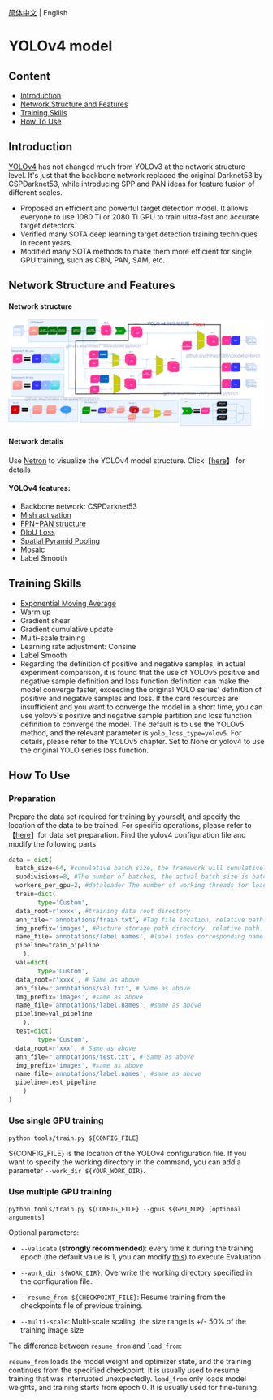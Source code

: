 [简体中文](yolov4_cn.md) | English

# YOLOv4 model

## Content
- [Introduction](#Introduction)
- [Network Structure and Features](#Network-Structure-and-Features)
- [Training Skills](#Training-Skills)
- [How To Use](#How-To-Use)

## Introduction

[YOLOv4](https://arxiv.org/abs/2004.10934) has not changed much from YOLOv3 at the network structure level. It's just that the backbone network replaced the original Darknet53 by CSPDarknet53, while introducing SPP and PAN ideas for feature fusion of different scales.

- Proposed an efficient and powerful target detection model. It allows everyone to use 1080 Ti or 2080 Ti GPU to train ultra-fast and accurate target detectors.
- Verified many SOTA deep learning target detection training techniques in recent years.
- Modified many SOTA methods to make them more efficient for single GPU training, such as CBN, PAN, SAM, etc.

## Network Structure and Features
#### Network structure
<div align="center">
  <img src="./images/yolov4.png"/>
</div>

#### Network details

Use [Netron](https://github.com/lutzroeder/Netron) to visualize the YOLOv4 model structure. Click【[here](./images/yolov4-detail.png)】 for details


#### YOLOv4 features:
- Backbone network: CSPDarknet53
- [Mish activation](https://arxiv.org/abs/1908.08681)
- [FPN+PAN structure](https://arxiv.org/abs/1803.01534)
- [DIoU Loss](https://arxiv.org/pdf/1902.09630.pdf)
- [Spatial Pyramid Pooling](https://arxiv.org/abs/1406.4729)
- Mosaic
- Label Smooth

## Training Skills
- [Exponential Moving Average](https://www.tensorflow.org/api_docs/python/tf/train/ExponentialMovingAverage)
- Warm up
- Gradient shear
- Gradient cumulative update
- Multi-scale training
- Learning rate adjustment: Consine
- Label Smooth
- Regarding the definition of positive and negative samples, in actual experiment comparison, it is found that the use of YOLOv5 positive and negative sample definition and loss function definition can make the model converge faster, exceeding the original YOLO series' definition of positive and negative samples and loss. If the card resources are insufficient and you want to converge the model in a short time, you can use yolov5's positive and negative sample partition and loss function definition to converge the model. The default is to use the YOLOv5 method, and the relevant parameter is `yolo_loss_type=yolov5`. For details, please refer to the YOLOv5 chapter. Set to None or yolov4 to use the original YOLO series loss function.

## How To Use

### Preparation
Prepare the data set required for training by yourself, and specify the location of the data to be trained. For specific operations, please refer to 【[here](INSTALL.md)】for data set preparation.
Find the yolov4 configuration file and modify the following parts
```python
data = dict(
  batch_size=64, #cumulative batch size, the framework will cumulatively update the gradient after the batch size is accumulated
  subdivisions=8, #The number of batches, the actual batch size is batch_size/subdivisions, modify the value size according to your own machine configuration. If the video memory is sufficient, the value can be set smaller, if the video memory is insufficient, the value can be set larger.
  workers_per_gpu=2, #dataloader The number of working threads for loading data
  train=dict(
        type='Custom',
  data_root=r'xxxx', #training data root directory
  ann_file=r'annotations/train.txt', #Tag file location, relative path. data_root+ann_file
  img_prefix='images', #Picture storage path directory, relative path. data_root+img_prefix
  name_file='annotations/label.names', #label index corresponding name
  pipeline=train_pipeline
    ),
  val=dict(
        type='Custom',
  data_root=r'xxxx', # Same as above
  ann_file=r'annotations/val.txt', # Same as above
  img_prefix='images', #same as above
  name_file='annotations/label.names', #same as above
  pipeline=val_pipeline
    ),
  test=dict(
        type='Custom',
  data_root=r'xxx', # Same as above
  ann_file=r'annotations/test.txt', # Same as above
  img_prefix='images', #same as above
  name_file='annotations/label.names', #same as above
  pipeline=test_pipeline
    )
)
```

### Use single GPU training
```shell
python tools/train.py ${CONFIG_FILE}
```
${CONFIG_FILE} is the location of the YOLOv4 configuration file.
If you want to specify the working directory in the command, you can add a parameter `--work_dir ${YOUR_WORK_DIR}`.

### Use multiple GPU training

```shell
python tools/train.py ${CONFIG_FILE} --gpus ${GPU_NUM} [optional arguments]
```

Optional parameters:

- `--validate` (**strongly recommended**): every time k during the training epoch (the default value is 1, you can modify [this](../cfg/yolov4_coco_gpu.py#L138)) to execute Evaluation.

- `--work_dir ${WORK_DIR}`: Overwrite the working directory specified in the configuration file.

- `--resume_from ${CHECKPOINT_FILE}`: Resume training from the checkpoints file of previous training.
- `--multi-scale`: Multi-scale scaling, the size range is +/- 50% of the training image size

The difference between `resume_from` and `load_from`:

`resume_from` loads the model weight and optimizer state, and the training continues from the specified checkpoint. It is usually used to resume training that was interrupted unexpectedly.
`load_from` only loads model weights, and training starts from epoch 0. It is usually used for fine-tuning.
